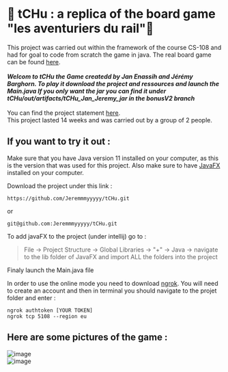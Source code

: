 # :steam_locomotive: tCHu : a replica of the board game "les aventuriers du rail":steam_locomotive:

This project was carried out within the framework of the course CS-108 and had for goal to code from scratch the game in java. The real board game can be found [here](https://fr.wikipedia.org/wiki/Les_Aventuriers_du_Rail).
<br>
<br>
<em><strong>Welcom to tCHu the Game createdd by Jan Enassih and Jérémy Barghorn. To play it download the project and ressources and launch the Main.java If you only want the jar you can find it under tCHu/out/artifacts/tCHu_Jan_Jeremy_jar in the bonusV2 branch</strong></em>
<br>
<br>
You can find the project statement [here](https://cs108.epfl.ch/archive/21/p/00_introduction.html).
<br>
This project lasted 14 weeks and was carried out by a group of 2 people.

## If you want to try it out : 

Make sure that you have Java version 11 installed on your computer, as this is the version that was used for this project. Also make sure to have [JavaFX](https://gluonhq.com/download/javafx-11-0-2-sdk-windows/) installed on your computer.

Download the project under this link : 
```
https://github.com/Jeremmmyyyyy/tCHu.git
```
or
```
git@github.com:Jeremmmyyyyy/tCHu.git
```
To add javaFX to the project (under intellij) go to : 

> File &rarr; Project Structure &rarr; Global Libraries &rarr; "+" &rarr; Java &rarr; navigate to the lib folder of JavaFX and import ALL the folders into the project

Finaly launch the Main.java file
<br>

In order to use the online mode you need to download [ngrok](https://ngrok.com/). You will need to create an account and then in terminal you should navigate to the projet folder and enter : 
```
ngrok authtoken [YOUR TOKEN]
ngrok tcp 5108 --region eu
```

## Here are some pictures of the game : 

![image](https://user-images.githubusercontent.com/79469048/214848009-4ba65735-885e-4102-b40a-1f8400b90d45.png)
<br>
![image](https://user-images.githubusercontent.com/79469048/214848240-7981496d-3f91-417e-ab45-de13be3f827b.png)
